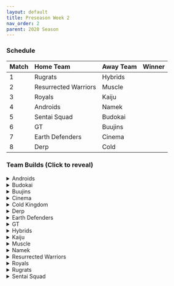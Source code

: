 ```yaml
---
layout: default
title: Preseason Week 2
nav_order: 2
parent: 2020 Season
---
```

### Schedule

|Match          |  Home Team            | Away Team        | Winner          |
| :-------------| :---------------------| :----------------| :---------------|
| 1             | Rugrats               | Hybrids          |                 |
| 2             | Resurrected Warriors  | Muscle           |                 |
| 3             | Royals                | Kaiju            |                 |
| 4             | Androids              | Namek            |                 |
| 5             | Sentai Squad          | Budokai          |                 |
| 6             | GT                    | Buujins          |                 |
| 7             | Earth Defenders       | Cinema           |                 | 
| 8             | Derp                  | Cold             |                 |


### Team Builds (Click to reveal)

<details>
  <summary>Androids</summary>
  
* Home Map: Glacier
* Music: Boss Ganges
* Weekly Bench: Cell
* Boost Store: None

* Android 16:
    * Attack +2, Defense -1 (1)
    * Dende's Healing (2)
    * Serious (1)
    * Quick Fast Attack (1)
    * Light Body (1)
    * Master Throw (1)
    * Trunks AI
 
* Android 17 -  Costume 2
    * Super +2, Ki -1 (1)
    * Dende's Healing (2)
    * Launch's Support (2)
    * Fighting Spirit (1)
    * Serious (1)
    * Ginyu AI
 
* Android 19
    * Defense +2 (2)
    * Latent Energy (1)
    * Light Body (1)
    * Power of Rage (2)
    * Master Throw (1)
    * Buu AI
 
* Super 17
    * Ki + 1 (1)
    * Quick Fast Attack (1)
    * Indignation (1)
    * Savior (1)
    * Fighting Spirit (1)
    * Launch's Support (2)
    * Yaj AI

</details>

<details>
  <summary>Budokai</summary>

* Home Map: Planet Namek
* Music: Boss Battle Rock
* Weekly bench: Early Goku
* Boosts: N/A

* Kid Goku
    * Attack +2 Defense -1 (1)
    * Serious (1)
    * Quick Fast Attack (1)
    * Eternal Life (4)
    * Piccolo AI
 
* End Goku (SSJ)
    * Super +1 (1)
    * Fighting Spirit (1)
    * Indignation (1)
    * Savior (1)
    * Light Body (1)
    * Launch's Support (2)
    * Broly's Ring (Limiter)
    * Ginyu AI
 
* Cyborg Tao
    * Ki +2/Super -1 (1)
    * Serious (1)
    * Quick Fast Attack (1)
    * Savior (1)
    * Light Body (1)
    * Power of Rage (2)
    * Cell AI
 
* Nam
    * Defense +2 (2)
    * Dende's Healing (2)
    * Latent Energy (1)
    * Launch's Support (2)
    * Frieza AI


</details>

<details>
  <summary>Buujins</summary>

* Home Map: Supreme Kai's World
* Music: Nanshan
* Bench: Super Buu
* Boosts: N/A

* Majuub
    * Attack +1 (1)
    * Serious! (1)
    * Quick Fast Attack (1)
    * Launch's Support (2)
    * Indignation! (1)
    * Light Body (1)
    * Ginyu AI
 
* Kid Buu
    * Defense +3 Attack -1 (2)
    * Launch's Support (2)
    * Indignation! (1)
    * Fighting Spirit! (1)
    * Savior (1)
    * Tien AI
 
* Majin Buu
    * Ki +2 Super -1 (1)
    * Savior (1)
    * Light Body (1)
    * Eternal Life (4)
    * Yajirobe AI
 
* Evil Buu
    * Defense +2 (2)
    * Dende's Healing (2)
    * Latent Energy! (1)
    * Quick Fast Attack (1)
    * Fighting Spirit! (1)
    * Cell AI

</details>

<details>
  <summary>Cinema</summary>
  
* Home Map: Hell
* Music: Warlord F
* Bench: Garlic Jr. (Base Form)
* Boosts: N/A

* Turles
    * Defense +3 Attack -1 (2)
    * Eternal Life (4)
    * Fighting Spirit! (1)
    * Chiaotzu AI
 
* Fasha
    * Defense +2 (2)
    * Dende's Healing (2)
    * Light Body (1)
    * Serious! (1)
    * Quick Fast Attack (1)
    * Trunks AI
 
* Zangya
    * Ki +1 (1)
    * Unleash Latent Power 1 (2)
    * High Tension (3)
    * Exquisite Skill (1)
    * Chiaotzu AI
 
* Gogeta
    * Ki +2 Super -1 (1)
    * Tension Up (2)
    * Launch’s Support (2)
    * Serious! (1)
    * Savior (1)
    * Frieza AI


</details>

<details>
  <summary>Cold Kingdom </summary>
  
* Home Map: Broly's Planet
* Music: Paranoia
* Bench: Cooler
* Boosts: N/A

* Meta Cooler
    * Defense +2(2)
    * Serious(1)
    * Dende’s Healing(2)
    * Tension Up(2)
    * Trunks AI
 
* Recoome - Costume 2
    * Super +2 Ki-1(1)
    * KSA(2)
    * Savior(1)
    * Light Body(1)
    * Fighting Spirit(1)
    * Master Throw(1)
    * Majin Buu AI
 
* 100% Freeza
    * Ki +2 Super -1(1)
    * KSA(2)
    * Light Body (1)
    * Launches Support(2)
    * Savior(1)
    * Yajirobe AI
 
* King Cold
    * Attack +2 Defense -1 (1)
    * Serious (1)
    * Quick fast Attack (1)
    * Eternal Life(4)
    * Trunks AI

</details>

<details>
  <summary>Derp</summary>
  
* Home Map: Penguin Village
* Music: War Begins
* Bench: Dr. Gero/Android 20
* Boosts: N/A


* Kibito
    * Attack +2 defense -1 (1)
    * Dendes Healing (2)
    * Quick fast attack (1)
    * Light body (1)
    * Launch Support (2)
    * Cell AI
 
* Devilman
    * Ki +2 Super -1 (1)
    * Power of Rage (2)
    * Fighting Spirit (1)
    * Indignation (1)
    * Savior (1)
    * Light Body (1)
    * Yajirobe AI
 
* Hercule
    * Super +1 (1)
    * Savior (1)
    * Dragon power (3)
    * Launch support (2)
    * Tien Ai
 
* Salza
    * Defense +2 (2)
    * Eternal Life (4)
    * Latent energy (1)
    * Piccolo AI

</details>

<details>
  <summary>Earth Defenders</summary>
  
* Home Map: Mt. Paozu
* Music: Aether
* Bench: Krillin
* Boosts: N/A

* Notes - Yamcha’s latent energy was randomized off due to his build being 8 points.
 
 
* Tien - Costume 2
    * Super +1 (1)
    * Eternal Life (4)
    * Latent Energy (1)
    * Fighting Spirit (1)
    * Yajirobe AI
 
 
* Yamcha
    * Ki +1 (1)
    * Dragon Power (3)
    * ~~Latent Energy (1)~~ (Removed)
    * Quick Fast Attack (1)
    * Launch's Support (2)
    * Tien AI
 
 
* SSJ1 Mid Vegeta 
    * Attack +1 (1)
    * Dende's Healing (2)
    * Fighting Spirit (1)
    * Serious (1)
    * Power of Rage (2)
    * Limiter (Free)
    * Piccolo AI
 
 
* Base Mid Goku
    * Super +2 Ki -1 (1)
    * Kibito's Secret Art (2)
    * Savior (1)
    * Indignation (1)
    * Launch's Support (2)
    * Tien AI

</details>

<details>
  <summary>GT</summary>
  
* Home Map: Kings Castle
* Music: Turbulence
* Bench: Baby Vegeta
* Boosts: N/A

* Syn Shenron
    * Ki 1
    * Fighting Spirit
    * Master blast
    * High Tension
    * Latent Energy
    * Broly's Ring
    * Default AI
 
 
* Pan
    * Super +2/ki -1
    * Launchs Support
    * Saviour
    * Dragon Power
    * Yajirobe AI
  
* GT Goku (ssj3) 
    * Attack +2, Def -1
    * Serious
    * QFA
    * Power of Rage
    * Dende's Healing
    * Broly's Ring
    * Trunks AI
 
* Ssj4 Vegeta
    * Ki +2, Super -1
    * Indignation
    * Savior
    * Eternal Life
    * Broly's ring
    * Frieza AI

</details>

<details>
  <summary>Hybrids</summary>
  
* Home Map: Wastelands
* Music: Dragon Castle
* Bench: Kid Gohan
* Boosts: N/A

 
* Ultimate Gohan
    * Attack +1 (1)
    * Serious (1)
    * Quick Fast Attack (1)
    * Eternal Life (4)
    * Majin Buu Ai
 
* Sword Trunks (base):
    * Super +1 (1)
    * Launch’s Support (2)
    * Kibito’s Secret Art (2)
    * Savior (1)
    * Indignation (1)
    * Broly's Ring (free)
    * Chiaotzu AI
 
* Teen Gohan (SSJ)
    * Costume 3
    * Super +2, Ki-1 (1)
    * Indignation (1)
    * Fighting spirit (1)
    * Launch’s Support (2)
    * Dende's Healing (2)
    * Chiaotzu Ai
 
* Future Gohan (SSJ)
    * Ki +1 (1)
    * Fighting Spirit (1)
    * Latent Energy (1)
    * Serious (1)
    * Savior (1)
    * Kibito's Secret Art (2)
    * Frieza Ai

</details>

<details>
  <summary>Kaiju</summary>
  
* Home Map: Rocky Area
* Music: Crongus
* Bench: Raditz
* Boosts: N/A

* Bardock
    * Attack +2 Defense -1 (1)
    * Serious (1)
    * Indignation (1)
    * Light body (1)
    * Combo Master (1)
    * Dende's Healing (2)
    * Majin Buu Ai
 
* Scouter Vegeta
    * Super + 1 (1)
    * Indignation (1)
    * Serious (1)
    * Launch's Support (2)
    * Power of rage (2)
    * Chiaotzu Ai
 
* Nappa
    * Defense +3 Attack -1 (2)
    * Savior (1)
    * Fighting spirit (1)
    * Latent Energy (1)
    * Dende's Healing (2)
    * Yajirobe Ai
 
* King Vegeta
    * Defence +2 (2)
    * Savior (1)
    * Eternal life (4)
    * Yajirobe Ai


</details>

<details>
  <summary>Muscle</summary>
  
* Home Map: Muscle Tower
* Music: Epic Boss Fight
* Bench: Roshi
* Boosts: N/A

* SSJ Broly
    * Attack +2 Def -1
    * Serious
    * Quick fast Attack
    * Dende's Healing
    * Light Body
    * Latent Energy
    * Trunks AI
 
* SSJ Trunks
    * Super +2 Ki -1 (1)
    * Indignation (1)
    * Launch’s Support (2)
    * Savior (1)
    * Fighting Spirit (1)
    * Serious (1)
    * Tien AI
 
* Android 13
    * Super +1 (1)
    * Tension Up (2)
    * Dende’s Healing (2)
    * Fighting spirit (1)
    * Savior (1)
    * Goku AI
 
* Bojack
    * Def +2
    * Eternal Life
    * Latent Energy
    * Ginyu AI

</details>

<details>
  <summary>Namek</summary>
  
* Home Map: Kami's Lookout
* Music: Fight me if you can
* Bench: Tambourine
* Boosts: N/A

* Late Piccolo
    * Defense+2
    * Eternal LIfe
    * Serious
    * Trunks ai
 
* Nail
    * Attack+1
    * Serious
    * Fighting Spirit
    * Light Body
    * Savior
    * Launch's Support
    * Ginyu ai
 
* King Piccolo - Costume 2
    * Ki+1
    * Dende's Healing
    * Kibito's Secret Art
    * Indignation
    * Savior
    * Yajirobe ai
 
* Nuova
    * Super+1
    * Indomitable Fighting Spirit
    * Indignation
    * Launch's Support
    * Quick Fast Attack
    * Tien ai


</details>

<details>
  <summary>Resurrected Warriors</summary>
  
* Home Map: Desert
* Music: Action Fight
* Bench: End Vegeta
* Boosts: N/A

 
* Eighter -Costume 1
    * Defence+3 Attack -1 (2)
    * High Tension (3)
    * Indignation (1)
    * Light Body (1)
    * Cell AI
 
* Videl - Costume 3
    * Attack +1 (1)
    * Serious (1)
    * PoR (2)
    * QFA (1)
    * Dendes (2)
    * Trunks Ai
 
* Early Piccolo - Costume 1
    * Super +1 (1)
    * Style of the Strong (4)
    * Savior (1)
    * Indignation
    * Krillin AI

* Android 18 - Costume 3
    * Super +2 Ki -1 (1)
    * Ksa (2)
    * Savior (1)
    * High Tension (3)
    * Goku Ai


</details>


<details>
  <summary>Royals</summary>
  
* Home Map: Hyperbolic Time Chamber
* Music: Thunder
* Bench: Majin Vegeta
* Boosts: N/A

* Slug
    * Defense +3 ATK -1 (2)
    * Latent Energy! (1)
    * Eternal Life (4)
    * Yajorobe AI
 
* Pilaf Machine
    * Super +2 Ki -1(1)
    * Savior (1)
    * Indignation (1)
    * Style of the Strong (4)
    * Broly's Ring (Limiter)
    * Ginyu AI
 
* Dabura
    * Attack +2 Defense -1 (1)
    * Serious (1)
    * Quick-Fast Attack (1)
    * Fighting Spirit! (1)
    * Master Blast (1)
    * Launch's Support (2)
    * Default Ai
 
* Mecha Frieza
    * Ki +1  (1)
    * Lightbody (1)
    * Fighting Spirit (1)
    * Savior (1)
    * Kibitos Secret Art (2)
    * Indignation! (1)
    * Tien AI

</details>

<details>
  <summary>Rugrats</summary>
  
* Home Map: City Ruins (Night)
* Music: Nanga-F
* Bench: Arale
* Boosts: N/A

* Saibaman
    * Defense +3 Atk -1 (2)
    * Serious (1)
    * Dragon Power (3)
    * Light Body (1)
    * Ginyu AI
 
* Kid Trunks
    * Ki +1 (1)
    * Dende's Healing (2)
    * Latent Energy (1)
    * Fighting Spirit (1)
    * Kibito's Secret Art (2)
    * Broly's Ring (free)
    * Chaiotzu AI
 
* Goten (SSJ): Costume 1
    * Ki +2 Super -1 (1)
    * Dende's Healing (2)
    * Latent Energy (1)
    * Fighting Spirit (1)
    * Kibito's Secret Art (2)
    * Chaiotzu AI
 
* Cell Jr.
    * Attack +2 Defense -1 (1)
    * Eternal Life (4)
    * Light Body (1)
    * Quick Fast Attack (1)
    * Broly AI

</details>

<details>
  <summary>Sentai Squad</summary>
  
* Home Map: Frieza's Ship
* Music: Hurricane
* Bench: Jeice
* Boosts: N/A

* Saiyawoman - Costume 2
    * Attack +1 (1)
    * Power of Rage (2)
    * Launch's Support (2)
    * Indignation (1)
    * QFA (1)
    * Gohan AI
 
* Saiyaman - Costume 2
    * Ki +1 (1)
    * Unleash Ki (1)
    * Launch's Support (2)
    * Light Body (1)
    * Serious (1)
    * Savior (1)
    * Tien AI
 
* Capt. Ginyu - Costume 2
    * Attack +2, Defense -1 (1)
    * Eternal Life (4)
    * Serious! (1)
    * Latent Energy (1)
    * Yajirobe AI
 
* Burter - Costume 2
    * Super +2, Ki -1 (1)
    * Power of Rage (2)
    * Indignation (1)
    * Combo Master (1)
    * Savior (1)
    * Fighting Spirit (1)
    * Yajirobe AI


</details>